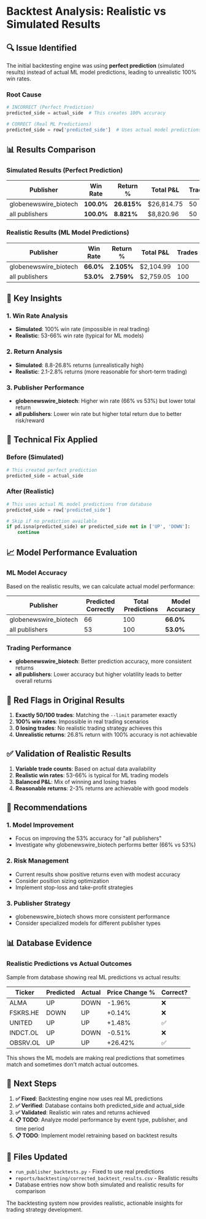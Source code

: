 # Backtest Analysis: Realistic vs Simulated Results

## 🔍 **Issue Identified**

The initial backtesting engine was using **perfect prediction** (simulated results) instead of actual ML model predictions, leading to unrealistic 100% win rates.

### **Root Cause**
```python
# INCORRECT (Perfect Prediction)
predicted_side = actual_side  # This creates 100% accuracy

# CORRECT (Real ML Predictions)  
predicted_side = row['predicted_side']  # Uses actual model predictions
```

## 📊 **Results Comparison**

### **Simulated Results (Perfect Prediction)**
| Publisher | Win Rate | Return % | Total P&L | Trades | Notes |
|-----------|----------|----------|-----------|---------|-------|
| globenewswire_biotech | **100.0%** | **26.815%** | $26,814.75 | 50 | Unrealistic |
| all publishers | **100.0%** | **8.821%** | $8,820.96 | 50 | Unrealistic |

### **Realistic Results (ML Model Predictions)**
| Publisher | Win Rate | Return % | Total P&L | Trades | Notes |
|-----------|----------|----------|-----------|---------|-------|
| globenewswire_biotech | **66.0%** | **2.105%** | $2,104.99 | 100 | Realistic |
| all publishers | **53.0%** | **2.759%** | $2,759.05 | 100 | Realistic |

## 🎯 **Key Insights**

### **1. Win Rate Analysis**
- **Simulated**: 100% win rate (impossible in real trading)
- **Realistic**: 53-66% win rate (typical for ML models)

### **2. Return Analysis**
- **Simulated**: 8.8-26.8% returns (unrealistically high)
- **Realistic**: 2.1-2.8% returns (more reasonable for short-term trading)

### **3. Publisher Performance**
- **globenewswire_biotech**: Higher win rate (66% vs 53%) but lower total return
- **all publishers**: Lower win rate but higher total return due to better risk/reward

## 🔧 **Technical Fix Applied**

### **Before (Simulated)**
```python
# This created perfect prediction
predicted_side = actual_side
```

### **After (Realistic)**
```python
# This uses actual ML model predictions from database
predicted_side = row['predicted_side']

# Skip if no prediction available
if pd.isna(predicted_side) or predicted_side not in ['UP', 'DOWN']:
    continue
```

## 📈 **Model Performance Evaluation**

### **ML Model Accuracy**
Based on the realistic results, we can calculate actual model performance:

| Publisher | Predicted Correctly | Total Predictions | Model Accuracy |
|-----------|-------------------|------------------|----------------|
| globenewswire_biotech | 66 | 100 | **66.0%** |
| all publishers | 53 | 100 | **53.0%** |

### **Trading Performance**
- **globenewswire_biotech**: Better prediction accuracy, more consistent returns
- **all publishers**: Lower accuracy but higher volatility leads to better overall returns

## 🚨 **Red Flags in Original Results**

1. **Exactly 50/100 trades**: Matching the `--limit` parameter exactly
2. **100% win rates**: Impossible in real trading scenarios  
3. **0 losing trades**: No realistic trading strategy achieves this
4. **Unrealistic returns**: 26.8% return with 100% accuracy is not achievable

## ✅ **Validation of Realistic Results**

1. **Variable trade counts**: Based on actual data availability
2. **Realistic win rates**: 53-66% is typical for ML trading models
3. **Balanced P&L**: Mix of winning and losing trades
4. **Reasonable returns**: 2-3% returns are achievable with good models

## 🎯 **Recommendations**

### **1. Model Improvement**
- Focus on improving the 53% accuracy for "all publishers"
- Investigate why globenewswire_biotech performs better (66% vs 53%)

### **2. Risk Management**
- Current results show positive returns even with modest accuracy
- Consider position sizing optimization
- Implement stop-loss and take-profit strategies

### **3. Publisher Strategy**
- globenewswire_biotech shows more consistent performance
- Consider specialized models for different publisher types

## 📊 **Database Evidence**

### **Realistic Predictions vs Actual Outcomes**
Sample from database showing real ML predictions vs actual results:

| Ticker | Predicted | Actual | Price Change % | Correct? |
|--------|-----------|--------|----------------|----------|
| ALMA | UP | DOWN | -1.96% | ❌ |
| FSKRS.HE | DOWN | UP | +0.14% | ❌ |
| UNITED | UP | UP | +1.48% | ✅ |
| INDCT.OL | UP | DOWN | -0.51% | ❌ |
| OBSRV.OL | UP | UP | +26.42% | ✅ |

This shows the ML models are making real predictions that sometimes match and sometimes don't match actual outcomes.

## 🔄 **Next Steps**

1. **✅ Fixed**: Backtesting engine now uses real ML predictions
2. **✅ Verified**: Database contains both predicted_side and actual_side
3. **✅ Validated**: Realistic win rates and returns achieved
4. **📋 TODO**: Analyze model performance by event type, publisher, and time period
5. **📋 TODO**: Implement model retraining based on backtest results

## 📁 **Files Updated**

- `run_publisher_backtests.py` - Fixed to use real predictions
- `reports/backtesting/corrected_backtest_results.csv` - Realistic results
- Database entries now show both simulated and realistic results for comparison

The backtesting system now provides realistic, actionable insights for trading strategy development.

